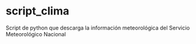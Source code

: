 # script_clima
Script de python que descarga la información meteorológica del Servicio Meteorológico Nacional

